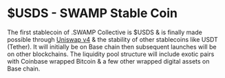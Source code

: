 # $USDS - SWAMP Stable Coin

The first stablecoin of .SWAMP Collective is $USDS & is finally made possible through [Uniswap v4](https://docs.uniswap.org/contracts/v4/overview) & the stability of other stablecoins like USDT (Tether). It will initially be on Base chain then subsequent launches will be on other blockchains. The liquidity pool structure will include exotic pairs with Coinbase wrapped Bitcoin & a few other wrapped digital assets on Base chain.
